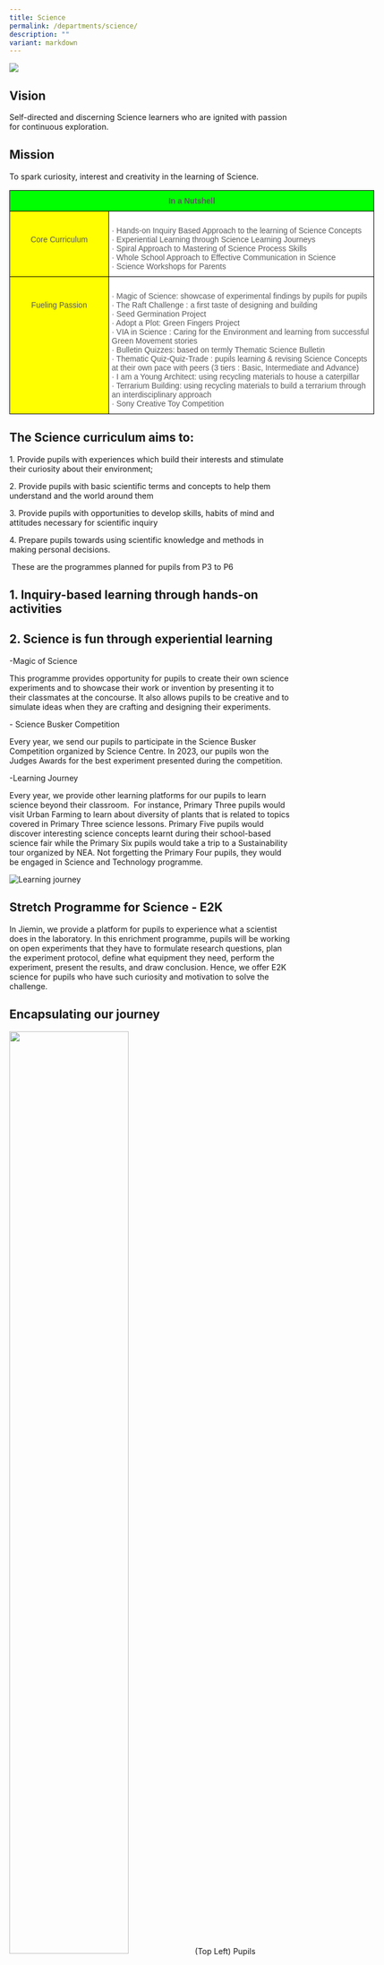 ```yaml
---
title: Science
permalink: /departments/science/
description: ""
variant: markdown
---
```

![](/images/Science.jpeg)

## Vision

Self-directed and discerning Science learners who are ignited with passion for continuous exploration.  
  

## Mission

To spark curiosity, interest and creativity in the learning of Science.

<style type="text/css">
.tg  {border-collapse:collapse;border-spacing:0;}
.tg td{border-color:black;border-style:solid;border-width:1px;font-family:Arial, sans-serif;font-size:14px;
  overflow:hidden;padding:10px 5px;word-break:normal;}
.tg th{border-color:black;border-style:solid;border-width:1px;font-family:Arial, sans-serif;font-size:14px;
  font-weight:normal;overflow:hidden;padding:10px 5px;word-break:normal;}
.tg .tg-mzni{background-color:#FFF;color:#58595B;text-align:left;vertical-align:top}
.tg .tg-17il{background-color:#0F0;color:#58595B;font-weight:bold;text-align:center;vertical-align:top}
.tg .tg-yum2{background-color:#FF0;color:#58595B;text-align:center;vertical-align:top}
</style>
<table class="tg" style="undefined;table-layout: fixed; width: 652px">
<colgroup>
<col style="width: 177px">
<col style="width: 475px">
</colgroup>
<tbody>
  <tr>
    <td class="tg-17il" colspan="2">In a Nutshell</td>
  </tr>
  <tr>
    <td class="tg-yum2"><br><br>Core Curriculum</td>
    <td class="tg-mzni"><br>·       Hands-on Inquiry Based Approach to the learning of Science Concepts<br>·       Experiential Learning through Science Learning Journeys<br>·       Spiral Approach to Mastering of Science Process Skills<br>·       Whole School Approach to Effective Communication in Science<br>·       Science Workshops for Parents<br></td>
  </tr>
  <tr>
    <td class="tg-yum2"><br><br>Fueling Passion</td>
    <td class="tg-mzni"><br>·      Magic of Science: showcase of experimental findings by pupils for pupils<br>·      The Raft Challenge : a first taste of designing and building<br>·       Seed Germination Project<br>·       Adopt a Plot: Green Fingers Project<br>·       VIA in Science : Caring for the Environment and learning from successful Green Movement stories<br>·      Bulletin Quizzes: based on termly Thematic Science Bulletin<br>·       Thematic Quiz-Quiz-Trade : pupils learning &amp; revising Science Concepts at their own pace with peers             (3 tiers : Basic, Intermediate and Advance)<br>·       I am a Young Architect: using recycling materials to house a caterpillar<br>·      Terrarium Building: using recycling materials to build a terrarium through an interdisciplinary approach<br>·       Sony Creative Toy Competition</td>
  </tr>
</tbody>
</table>

## The Science curriculum aims to:

1\. Provide pupils with experiences which build their interests and stimulate their curiosity about their environment;

2\. Provide pupils with basic scientific terms and concepts to help them understand and the world around them

3\. Provide pupils with opportunities to develop skills, habits of mind and attitudes necessary for scientific inquiry

4\. Prepare pupils towards using scientific knowledge and methods in making personal decisions.

&nbsp;These are the programmes planned for pupils from P3 to P6

## 1. Inquiry-based learning through hands-on activities

## 2. Science is fun through experiential learning


\-Magic of Science

This programme provides opportunity for pupils to create their own science experiments and to showcase their work or invention by presenting it to their classmates at the concourse. It also allows pupils to be creative and to simulate ideas when they are crafting and designing their experiments.

\- Science Busker Competition

Every year, we send our pupils to participate in the Science Busker Competition organized by Science Centre. In 2023, our pupils won the Judges Awards for the best experiment presented during the competition.

\-Learning Journey

Every year, we provide other learning platforms for our pupils to learn science beyond their classroom.&nbsp; For instance, Primary Three pupils would visit Urban Farming to learn about diversity of plants that is related to topics covered in Primary Three science lessons. Primary Five pupils would discover interesting science concepts learnt during their school-based science fair while the Primary Six pupils would take a trip to a Sustainability tour organized by NEA. Not forgetting the Primary Four pupils, they would be engaged in Science and Technology programme.

![Learning journey](/images/Science_website_2.jpg)
## Stretch Programme for Science - E2K


In Jiemin, we provide a platform for pupils to experience what a scientist does in the laboratory. In this enrichment programme, pupils will be working on open experiments that they have to formulate research questions, plan the experiment protocol, define what equipment they need, perform the experiment, present the results, and draw conclusion. Hence, we offer E2K science for pupils who have such curiosity and motivation to solve the challenge.


## Encapsulating our journey

<img src="/images/butterfly%201.jpeg" style="width:65%">
(Top Left) Pupils researched on the leaf preference of a caterpillar and brought along their own leaves (Top Right, Bottom Left) Brainstorm Session - Designing houses for their caterpillars (Bottom Right) Pupils enthusiastically observing the behaviour of a butterfly.

<img src="/images/butterfly%202.jpeg" style="width:65%">
Touching up on their final products – housing the caterpillars

<img src="/images/butterfly%203.jpeg" style="width:65%">
From Larva to Pupa

![](/images/MOG1.jpeg)
![](/images/MOG2.jpeg)
![](/images/TERRARIUM%201.jpeg)
![](/images/TERRARIUM%202.jpeg)